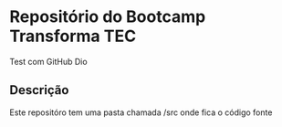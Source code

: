 # Repositório do Bootcamp Transforma TEC

Test com GitHub
Dio

## Descrição

Este repositóro tem uma pasta chamada /src onde fica o código fonte
